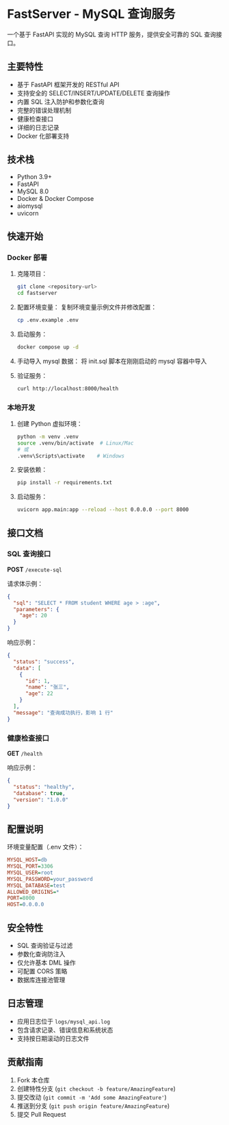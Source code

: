 # FastServer - MySQL 查询服务

一个基于 FastAPI 实现的 MySQL 查询 HTTP 服务，提供安全可靠的 SQL 查询接口。

## 主要特性

- 基于 FastAPI 框架开发的 RESTful API
- 支持安全的 SELECT/INSERT/UPDATE/DELETE 查询操作
- 内置 SQL 注入防护和参数化查询
- 完整的错误处理机制
- 健康检查接口
- 详细的日志记录
- Docker 化部署支持

## 技术栈

- Python 3.9+
- FastAPI
- MySQL 8.0
- Docker & Docker Compose
- aiomysql
- uvicorn

## 快速开始

### Docker 部署

1. 克隆项目：

   ```bash
   git clone <repository-url>
   cd fastserver
   ```

2. 配置环境变量：
   复制环境变量示例文件并修改配置：

   ```bash
   cp .env.example .env
   ```

3. 启动服务：

   ```bash
   docker compose up -d
   ```

4. 手动导入 mysql 数据：
   将 init.sql 脚本在刚刚启动的 mysql 容器中导入

5. 验证服务：
   ```bash
   curl http://localhost:8000/health
   ```

### 本地开发

1. 创建 Python 虚拟环境：

   ```bash
   python -m venv .venv
   source .venv/bin/activate  # Linux/Mac
   # 或
   .venv\Scripts\activate    # Windows
   ```

2. 安装依赖：

   ```bash
   pip install -r requirements.txt
   ```

3. 启动服务：
   ```bash
   uvicorn app.main:app --reload --host 0.0.0.0 --port 8000
   ```

## 接口文档

### SQL 查询接口

**POST** `/execute-sql`

请求体示例：

```json
{
  "sql": "SELECT * FROM student WHERE age > :age",
  "parameters": {
    "age": 20
  }
}
```

响应示例：

```json
{
  "status": "success",
  "data": [
    {
      "id": 1,
      "name": "张三",
      "age": 22
    }
  ],
  "message": "查询成功执行，影响 1 行"
}
```

### 健康检查接口

**GET** `/health`

响应示例：

```json
{
  "status": "healthy",
  "database": true,
  "version": "1.0.0"
}
```

## 配置说明

环境变量配置（.env 文件）：

```ini
MYSQL_HOST=db
MYSQL_PORT=3306
MYSQL_USER=root
MYSQL_PASSWORD=your_password
MYSQL_DATABASE=test
ALLOWED_ORIGINS=*
PORT=8000
HOST=0.0.0.0
```

## 安全特性

- SQL 查询验证与过滤
- 参数化查询防注入
- 仅允许基本 DML 操作
- 可配置 CORS 策略
- 数据库连接池管理

## 日志管理

- 应用日志位于 `logs/mysql_api.log`
- 包含请求记录、错误信息和系统状态
- 支持按日期滚动的日志文件

## 贡献指南

1. Fork 本仓库
2. 创建特性分支 (`git checkout -b feature/AmazingFeature`)
3. 提交改动 (`git commit -m 'Add some AmazingFeature'`)
4. 推送到分支 (`git push origin feature/AmazingFeature`)
5. 提交 Pull Request

